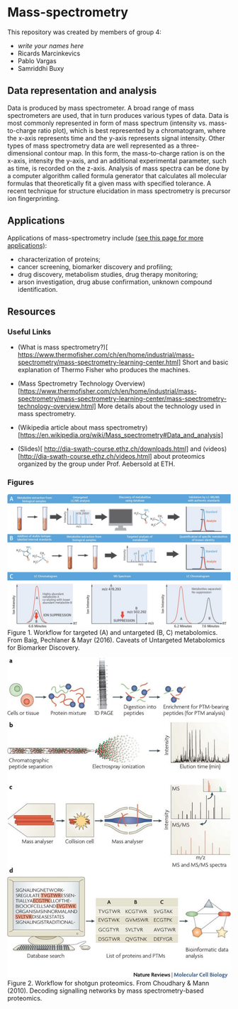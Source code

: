 # Mass-spectrometry
This repository was created by members of group 4:
* *write your names here*
* Ricards Marcinkevics
* Pablo Vargas
* Samriddhi Buxy

## Data representation and analysis
Data is produced by mass spectrometer. A broad range of mass spectrometers are used, that in turn produces various types of data. Data is most commonly represented in form of mass spectrum (intensity vs. mass-to-charge ratio plot), which is best represented by a chromatogram, where the x-axis represents time and the y-axis represents signal intensity.
Other types of mass spectrometry data are well represented as a three-dimensional contour map. In this form, the mass-to-charge ration is on the x-axis, intensity the y-axis, and an additional experimental parameter, such as time, is recorded on the z-axis.
Analysis of mass spectra can be done by a computer algorithm called formula generator that calculates all molecular formulas that theoretically fit a given mass with specified tolerance. A recent technique for structure elucidation in mass spectrometry is precursor ion fingerprinting.

## Applications
Applications of mass-spectrometry include [(see this page for more applications)](https://www.thermofisher.com/ch/en/home/industrial/mass-spectrometry/mass-spectrometry-learning-center/mass-spectrometry-applications-area):
* characterization of proteins;
* cancer screening, biomarker discovery and profiling;
* drug discovery, metabolism studies, drug therapy monitoring;
* arson investigation, drug abuse confirmation, unknown compound identification.


## Resources

### Useful Links
* (What is mass spectrometry?)[ https://www.thermofisher.com/ch/en/home/industrial/mass-spectrometry/mass-spectrometry-learning-center.html] Short and basic explanation of Thermo Fisher who produces the machines.
* (Mass Spectrometry Technology Overview)[https://www.thermofisher.com/ch/en/home/industrial/mass-spectrometry/mass-spectrometry-learning-center/mass-spectrometry-technology-overview.html] More details about the technology used in mass spectrometry.
* (Wikipedia article about mass spectrometry)[https://en.wikipedia.org/wiki/Mass_spectrometry#Data_and_analysis]

* (Slides)[ http://dia-swath-course.ethz.ch/downloads.html] and (videos)[http://dia-swath-course.ethz.ch/videos.html] about proteomics organized by the group under Prof. Aebersold at ETH.


### Figures
![Workflow of Mass Spectrometry for metabolomics research](https://github.com/sta426hs2018/brainstorm-mass-spec/blob/master/metabolomics-fig.jpg)
Figure 1. Workflow for targeted (A) and untargeted (B, C) metabolomics. From Baig, Pechlaner & Mayr (2016). Caveats of Untargeted Metabolomics for Biomarker Discovery. 

![Workflow of Mass Spectrometry for proteomics research](https://github.com/sta426hs2018/brainstorm-mass-spec/blob/master/proteomics-fig.jpg)
Figure 2. Workflow for shotgun proteomics. From Choudhary & Mann (2010). Decoding signalling networks by mass spectrometry-based proteomics.
